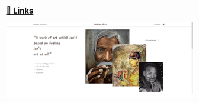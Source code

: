 





##  [🔗 Links](https://induwaarts.netlify.app/)

![MasterHead](https://github.com/IsuruWickramasinghe/induwa-arts/blob/master/Untitled.png?raw=true)
